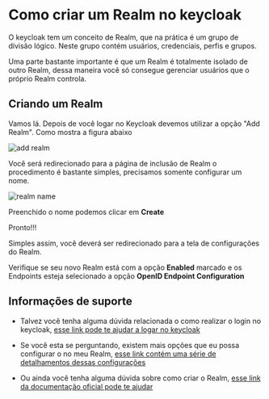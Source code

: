 # Como criar um Realm no keycloak

O keycloak tem um conceito de Realm, que na prática é um grupo de divisão lógico. Neste grupo 
contém usuários, credenciais, perfis e grupos.

Uma parte bastante importante é que um Realm é totalmente isolado de outro Realm, dessa maneira
você só consegue gerenciar usuários que o próprio Realm controla.

## Criando um Realm


Vamos lá. Depois de você logar no Keycloak devemos utilizar a opção "Add Realm". Como mostra a figura abaixo

![add realm](../../images/keycloak/add-realm.png "criação do realm")


Você será redirecionado para a página de inclusão de Realm o procedimento é bastante simples, precisamos
somente configurar um nome.

![realm name](../../images/keycloak/realm-name.png "configurar nome do realm")

Preenchido o nome podemos clicar em **Create**

Pronto!!!

Simples assim, você deverá ser redirecionado para a tela de configurações do Realm.

Verifique se seu novo Realm está com a opção **Enabled** marcado e os Endpoints esteja selecionado
a opção **OpenID Endpoint Configuration**

## Informações de suporte

* Talvez você tenha alguma dúvida relacionada o como realizar o login no keycloak, [esse link pode te ajudar a logar no keycloak](keycloak-login.md)

* Se você esta se perguntando, existem mais opções que eu possa configurar o no meu Realm, [esse link contém uma série de detalhamentos dessas configurações](https://www.keycloak.org/docs/latest/server_admin/#admin-console)

* Ou ainda você tenha alguma dúvida sobre como criar o Realm, [esse link da documentação oficial pode te ajudar](https://www.keycloak.org/docs/latest/server_admin/#_create-realm) 
